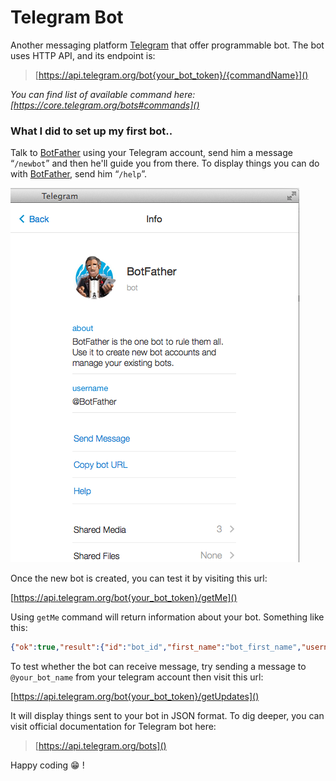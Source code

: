 # Telegram Bot

Another messaging platform [Telegram](https://telegram.org) that offer programmable bot. The bot uses HTTP API, and its endpoint is:

>[https://api.telegram.org/bot{your_bot_token}/{commandName}]()

*You can find list of available command here: [https://core.telegram.org/bots#commands]()*

### What I did to set up my first bot..
Talk to [BotFather](https://telegram.me/botfather) using your Telegram account, send him a message “`/newbot`” and then he'll guide you from there. To display things you can do with [BotFather](https://telegram.me/botfather), send him “`/help`”.


![BotFather](../images/botfather.png)

Once the new bot is created, you can test it by visiting this url:

[https://api.telegram.org/bot{your_bot_token}/getMe]()

Using `getMe` command will return information about your bot. Something like this:

```json
{"ok":true,"result":{"id":"bot_id","first_name":"bot_first_name","username":"bot_username"}}
```

To test whether the bot can receive message, try sending a message to `@your_bot_name` from your telegram account then visit this url:

[https://api.telegram.org/bot{your_bot_token}/getUpdates]()

It will display things sent to your bot in JSON format. To dig deeper, you can visit official documentation for Telegram bot here: 

>[https://api.telegram.org/bots]()

Happy coding 😁 !